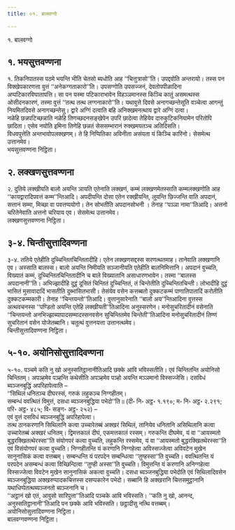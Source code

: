 ```yaml
---
title: ०१. बालवग्गो

---
```

१. बालवग्गो  


## १. भयसुत्तवण्णना

१. तिकनिपातस्स पठमे भयन्ति भीति चेतसो ब्यधोति आह ‘‘चित्तुत्रासो’’ति। उपद्दवोति अन्तरायो। तस्स पन विक्खेपकारणत्ता वुत्तं ‘‘अनेकग्गताकारो’’ति। उपसग्गोति उपसज्जनं, देवतोपपीळादिना अप्पटिकारविघातापत्ति। सा पन यस्मा पटिकाराभावेन विहञ्ञमानस्स किञ्चि कातुं असमत्थस्स ओसीदनकारणं, तस्मा वुत्तं ‘‘तत्थ तत्थ लग्गनाकारो’’ति। यथावुत्ते दिवसे अनागच्छन्तेसूति वञ्चेत्वा आगन्तुं नियमितदिवसे अनागच्छन्तेसु। द्वारे अग्गिं दत्वाति बहि अनिक्खमनत्थाय द्वारे अग्गिं दत्वा।  
नळेहि छन्नपटिच्छन्नाति नळेहि तिणच्छदनसङ्खेपेन उपरि छादेत्वा तेहियेव दारुकुटिकनियामेन परितोपि छादिता। एसेव नयोति इमिना तिणेहि छन्नतं सेससम्भारानं रुक्खमयतञ्च अतिदिसति।  
विधवपुत्तेति अन्तभावोपलक्खणम्। ते हि निप्पितिका अविनीता असंयता यं किञ्चि कारिनो। सेसमेत्थ उत्तानमेव।  
भयसुत्तवण्णना निट्ठिता।  


## २. लक्खणसुत्तवण्णना

२. दुतिये लक्खीयति बालो अयन्ति ञायति एतेनाति लक्खणं, कम्मं लक्खणमेतस्साति कम्मलक्खणोति आह ‘‘कायद्वारादिपवत्तं कम्म’’न्तिआदि। अपदीयन्ति दोसा एतेन रक्खीयन्ति, लूयन्ति छिज्जन्ति वाति अपदानं, सत्तानं सम्मा, मिच्छा वा पवत्तप्पयोगो। तेन सोभतीति अपदानसोभनी । तेनाह ‘‘पञ्ञा नामा’’तिआदि। अत्तनो चरितेनेवाति अत्तनो चरियाय एव। सेसमेत्थ उत्तानमेव।  
लक्खणसुत्तवण्णना निट्ठिता।  


## ३-४. चिन्तीसुत्तादिवण्णना

३-४. ततिये एतेहीति दुच्चिन्तितचिन्तितादीहि। एतेन लक्खणसद्दस्स सरणत्थतमाह। तानेवाति लक्खणानि एव। अस्साति बालस्स। बालो अयन्ति निमीयति सञ्जानीयति एतेहीति बालनिमित्तानि। अपदानं वुच्चति, विख्यातं कम्मं, दुच्चिन्तितचिन्तितादीनि च बाले विख्यातानि असाधारणभावेन। तस्मा ‘‘बालस्स अपदानानी’’ति। अभिज्झादीहि दुट्ठं दूसितं चिन्तितं दुच्चिन्तितं, तं चिन्तेतीति दुच्चिन्तितचिन्ती। लोभादीहि दुट्ठं भासितं मुसावादादिं भासतीति दुब्भासितभासी। तेसंयेव वसेन कत्तब्बतो दुक्कटकम्मं पाणातिपातादिं करोतीति दुक्कटकम्मकारी। तेनाह ‘‘चिन्तयन्तो’’तिआदि। वुत्तानुसारेनाति ‘‘बालो अय’’न्तिआदिना वुत्तस्स अत्थवचनस्स ‘‘पण्डितो अयन्ति एतेहि लक्खीयती’’तिआदिना अनुस्सरणेन। मनोसुचरितादीनं वसेनाति ‘‘चिन्तयन्तो अनभिज्झाब्यापादसम्मादस्सनवसेन सुचिन्तितमेव चिन्तेती’’तिआदिना मनोसुचरितादीनं तिण्णं सुचरितानं वसेन योजेतब्बानि। चतुत्थं वुत्तनयत्ता उत्तानत्थमेव।  
चिन्तीसुत्तादिवण्णना निट्ठिता।  


## ५-१०. अयोनिसोसुत्तादिवण्णना

५-१०. पञ्चमे कति नु खो अनुस्सतिट्ठानानीतिआदि छक्के आवि भविस्सतीति। एवं चिन्तितन्ति अयोनिसो चिन्तितम्। अपञ्हमेव पञ्हन्ति कथेसीति अपञ्हमेव पञ्हो अयन्ति मञ्ञमानो विस्सज्जेसि। दसविधं ब्यञ्जनबुद्धिं अपरिहापेत्वाति –  
‘‘सिथिलं धनितञ्च दीघरस्सं, गरुकं लहुकञ्च निग्गहीतम्।  
सम्बन्धं ववत्थितं विमुत्तं, दसधा ब्यञ्जनबुद्धिया पभेदो’’ति॥ (दी॰ नि॰ अट्ठ॰ १.१९०; म॰ नि॰ अट्ठ॰ २.२९१; परि॰ अट्ठ॰ ४८५; वि॰ सङ्ग॰ अट्ठ॰ २५२) –  
एवं वुत्तं दसविधं ब्यञ्जनबुद्धिं अपरिहापेत्वा।  
तत्थ ठानकरणानि सिथिलानि कत्वा उच्चारेतब्बं अक्खरं सिथिलं, तानियेव धनितानि असिथिलानि कत्वा उच्चारेतब्बं अक्खरं धनितम्। द्विमत्तकालं दीघं, एकमत्तकालं रस्सम्। गरुकन्ति दीघमेव, यं वा ‘‘आयस्मतो बुद्धरक्खितत्थेरस्सा’’ति संयोगपरं कत्वा वुच्चति, लहुकन्ति रस्समेव, यं वा ‘‘आयस्मतो बुद्धरक्खितथेरस्सा’’ति एवं विसंयोगपरं कत्वा वुच्चति। निग्गहीतन्ति यं करणानि निग्गहेत्वा अविस्सज्जेत्वा अविवटेन मुखेन सानुनासिकं कत्वा वत्तब्बम्। सम्बन्धन्ति यं परपदेन सम्बन्धित्वा ‘‘तुण्हस्सा’’ति वुच्चति। ववत्थितन्ति यं परपदेन असम्बन्धं कत्वा विच्छिन्दित्वा ‘‘तुण्ही अस्सा’’ति वुच्चति। विमुत्तन्ति यं करणानि अनिग्गहेत्वा विस्सज्जेत्वा विवटेन मुखेन सानुनासिकं अकत्वा वुच्चति। दसधा ब्यञ्जनबुद्धिया पभेदोति एवं सिथिलादिवसेन ब्यञ्जनबुद्धिया अक्खरुप्पादकचित्तस्स दसप्पकारेन पभेदो। सब्बानि हि अक्खरानि चित्तसमुट्ठानानि यथाधिप्पेतत्थब्यञ्जनतो ब्यञ्जनानि च।  
‘‘अट्ठानं खो एतं, आवुसो सारिपुत्ता’’तिआदि पञ्चके आवि भविस्सति। ‘‘कति नु खो, आनन्द, अनुस्सतिट्ठानानी’’तिआदि पन छक्के आवि भविस्सति। छट्ठादीसु नत्थि वत्तब्बम्।  
अयोनिसोसुत्तादिवण्णना निट्ठिता।  
बालवग्गवण्णना निट्ठिता।  